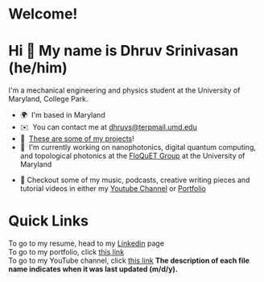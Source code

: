 Welcome!
=================================

# Hi 👋 My name is Dhruv Srinivasan (he/him)

I'm a mechanical engineering and physics student at the University of Maryland, College Park.
*   🌍  I'm based in Maryland
*   ✉️  You can contact me at [dhruvs@terpmail.umd.edu](mailto:dhruvs@terpmail.umd.edu)
*   🚀  <a href="https://docs.google.com/presentation/d/1Op7porjqSkaKdfZyw0RtuvXayPVzhrUFXL-kFF0R-0U/edit?usp=sharing">These are some of my projects</a>!
*   🧠  I'm currently working on nanophotonics, digital quantum computing, and topological photonics at the <a href="https://floquet.umd.edu">FloQuET Group</a> at the University of Maryland <p align="left">
*   🥁  Checkout some of my music, podcasts, creative writing pieces and tutorial videos in either my <a href="https://www.youtube.com/channel/UCiiELWg_R42HaXaLk8FlMOw">Youtube Channel</a>  or <a href="https://docs.google.com/presentation/d/1Op7porjqSkaKdfZyw0RtuvXayPVzhrUFXL-kFF0R-0U/edit?usp=sharing">Portfolio</a>
                    
# Quick Links
To go to my resume, head to my <a href="https://www.linkedin.com/in/dhruvsrinivasan/">Linkedin</a> page
<br>
To go to my portfolio, click <a href="https://docs.google.com/presentation/d/1Op7porjqSkaKdfZyw0RtuvXayPVzhrUFXL-kFF0R-0U/edit?usp=sharing">this link</a>
<br>
To go to my YouTube channel, click <a href="https://docs.google.com/presentation/d/1Op7porjqSkaKdfZyw0RtuvXayPVzhrUFXL-kFF0R-0U/edit?usp=sharing">this link</a>
<b> The description of each file name indicates when it was last updated (m/d/y). </b>
